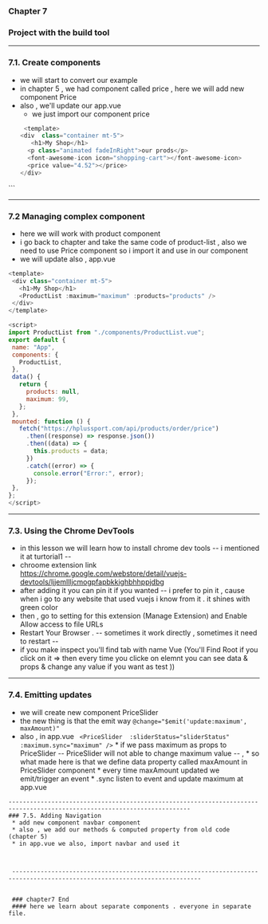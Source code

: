 ### Chapter 7
### Project with the build tool

--------------------------------------------------

### 7.1. Create components
* we will start to convert our example 
 * in chapter 5 , we had component called price , here we will add new component Price 
* also , we'll update our app.vue 
  * we just import our component price 
  ```JavaScript
   <template>
  <div  class="container mt-5">
     <h1>My Shop</h1>
    <p class="animated fadeInRight">our prods</p>
    <font-awesome-icon icon="shopping-cart"></font-awesome-icon>
    <price value="4.52"></price>
  </div>
</template>
<script>
import {FontAwesomeIcon} from '@fortawesome/vue-fontawesome';
import Price from "./components/Price.vue";
export default {
  name: "App",
  components: {
    FontAwesomeIcon,
    Price
  },
};
</script>
``` 

------------------------------------------------------------------------------------------------------------------------------------

### 7.2 Managing complex component

* here we will work with product component 
 * i go back to chapter and take the same code of product-list , also we need to use Price component so i import it and use in our component
 * we will update also , app.vue 
 ```JavaScript 
<template>
  <div class="container mt-5">
    <h1>My Shop</h1>
    <ProductList :maximum="maximum" :products="products" />
  </div>
</template>

<script>
import ProductList from "./components/ProductList.vue";
export default {
  name: "App",
  components: {
    ProductList,
  },
  data() {
    return {
      products: null,
      maximum: 99,
    };
  },
  mounted: function () {
    fetch("https://hplussport.com/api/products/order/price")
      .then((response) => response.json())
      .then((data) => {
        this.products = data;
      })
      .catch((error) => {
        console.error("Error:", error);
      });
  },
};
</script>
``` 

------------------------------------------------------------------------------------------------------------------------------------
### 7.3. Using the Chrome DevTools
 * in this lesson we will learn how to install chrome dev tools -- i mentioned it at turtorial1 -- 
  * chroome extension link https://chrome.google.com/webstore/detail/vuejs-devtools/ljjemllljcmogpfapbkkighbhhppjdbg
  * after adding it you can pin it if you wanted -- i prefer to pin it , cause when i go to any website that used vuejs i know from it . it shines with green color
  * then , go to setting for this extension (Manage Extension) and Enable Allow access to file URLs
  * Restart Your Browser . -- sometimes it work directly , sometimes it need to restart -- 
  * if you make inspect  you'll find tab with name Vue (You'll Find Root if you click on it  => then every time you clicke on elemnt you can see data & props & change any value if you want as test  ))


  --------------------------------------------------------------------------------------------------------------------------------
  ### 7.4.  Emitting updates 
   * we will create new component PriceSlider 
   * the new thing is that the emit way `@change="$emit('update:maximum', maxAmount)"`
   * also , in app.vue `  <PriceSlider  :sliderStatus="sliderStatus" :maximum.sync="maximum" /> ` 
    * if we pass maximum as props to PriceSlider -- PriceSlider will not able to change maximum value -- ,
    * so what made here is that we define data property called maxAmount in PriceSlider component
    * every time maxAmount updated we emit/trigger an event 
    * .sync listen to event and update maximum at app.vue

    -------------------------------------------------------------------------------------------------------------------------
    ### 7.5. Adding Navigation
     * add new component navbar component
     * also , we add our methods & computed property from old code (chapter 5)
     * in app.vue we also, import navbar and used it 



     ---------------------------------------------------------------------------------------------------------------------------


     ### chapter7 End
     #### here we learn about separate components . everyone in separate file. 
